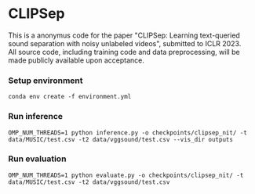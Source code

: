 # CLIPSep
This is a anonymus code for the paper "CLIPSep: Learning text-queried sound separation with noisy unlabeled videos", submitted to ICLR 2023.  
All source code, including training code and data preprocessing, will be made publicly available upon acceptance.

### Setup environment
```
conda env create -f environment.yml
```

### Run inference
```
OMP_NUM_THREADS=1 python inference.py -o checkpoints/clipsep_nit/ -t data/MUSIC/test.csv -t2 data/vggsound/test.csv --vis_dir outputs
```
### Run evaluation
```
OMP_NUM_THREADS=1 python evaluate.py -o checkpoints/clipsep_nit/ -t data/MUSIC/test.csv -t2 data/vggsound/test.csv 
```
